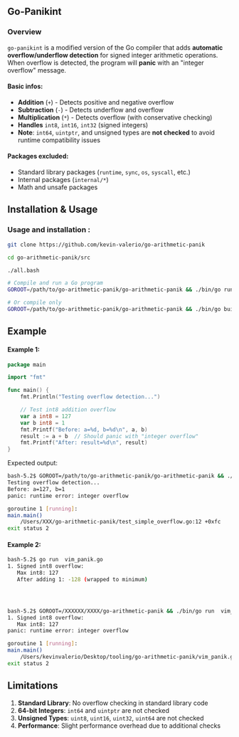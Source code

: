 ## Go-Panikint 
### Overview

`go-panikint` is a modified version of the Go compiler that adds **automatic overflow/underflow detection** for signed integer arithmetic operations. When overflow is detected, the program will **panic** with an "integer overflow" message.

#### Basic infos:
- **Addition** (`+`) - Detects positive and negative overflow
- **Subtraction** (`-`) - Detects underflow and overflow  
- **Multiplication** (`*`) - Detects overflow (with conservative checking)
- **Handles** `int8`, `int16`, `int32` (signed integers)
- **Note**: `int64`, `uintptr`, and unsigned types are **not checked** to avoid runtime compatibility issues

#### Packages excluded:
- Standard library packages (`runtime`, `sync`, `os`, `syscall`, etc.)
- Internal packages (`internal/*`)
- Math and unsafe packages

## Installation & Usage

### Usage and installation :
```bash
git clone https://github.com/kevin-valerio/go-arithmetic-panik

cd go-arithmetic-panik/src

./all.bash

# Compile and run a Go program
GOROOT=/path/to/go-arithmetic-panik/go-arithmetic-panik && ./bin/go run test_simple_overflow.go

# Or compile only
GOROOT=/path/to/go-arithmetic-panik/go-arithmetic-panik && ./bin/go build test_simple_overflow.go
```

## Example 

#### Example 1:

```go
package main

import "fmt"

func main() {
	fmt.Println("Testing overflow detection...")

	// Test int8 addition overflow
	var a int8 = 127
	var b int8 = 1
	fmt.Printf("Before: a=%d, b=%d\n", a, b)
	result := a + b  // Should panic with "integer overflow"
	fmt.Printf("After: result=%d\n", result)
}
```

Expected output:
```bash
bash-5.2$ GOROOT=/path/to/go-arithmetic-panik/go-arithmetic-panik && ./bin/go run test_simple_overflow.go
Testing overflow detection...
Before: a=127, b=1
panic: runtime error: integer overflow

goroutine 1 [running]:
main.main()
	/Users/XXX/go-arithmetic-panik/test_simple_overflow.go:12 +0xfc
exit status 2
```

#### Example 2:

```bash
bash-5.2$ go run  vim_panik.go
1. Signed int8 overflow:
   Max int8: 127
   After adding 1: -128 (wrapped to minimum)




bash-5.2$ GOROOT=/XXXXXX/XXXX/go-arithmetic-panik && ./bin/go run  vim_panik.go
1. Signed int8 overflow:
   Max int8: 127
panic: runtime error: integer overflow

goroutine 1 [running]:
main.main()
	/Users/kevinvalerio/Desktop/tooling/go-arithmetic-panik/vim_panik.go:14 +0x11c
exit status 2
```

## Limitations

1. **Standard Library**: No overflow checking in standard library code
2. **64-bit Integers**: `int64` and `uintptr` are not checked 
3. **Unsigned Types**: `uint8`, `uint16`, `uint32`, `uint64` are not checked
4. **Performance**: Slight performance overhead due to additional checks
